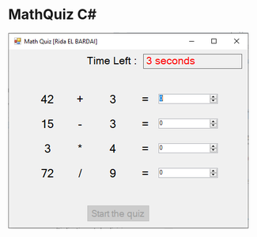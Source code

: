 # MathQuiz C#

![alt text](https://github.com/ridaelbardai/MathQuiz/blob/master/Capture%20d%E2%80%99%C3%A9cran%202022-01-14%20194143.png)



